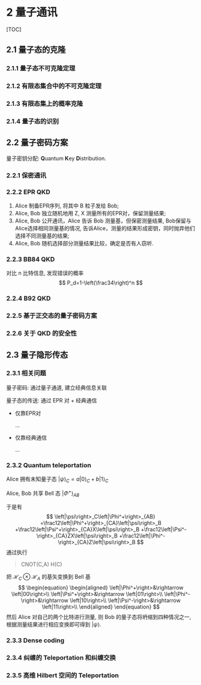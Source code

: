 # 2 量子通讯

[TOC]

## 2.1 量子态的克隆

### 2.1.1 量子态不可克隆定理

### 2.1.2 有限态集合中的不可克隆定理

### 2.1.3 有限态集上的概率克隆

### 2.1.4 量子态的识别



## 2.2 量子密码方案

量子密钥分配: **Q**uantum **K**ey **D**istribution.

### 2.2.1 保密通讯

### 2.2.2 EPR QKD

1. Alice 制备EPR序列, 将其中 B 粒子发给 Bob;
2. Alice, Bob 独立随机地用 Z, X 测量所有的EPR对，保留测量结果;
3. Alice, Bob 公开通讯，Alice 告诉 Bob 测量基，但保密测量结果, Bob保留与Alice选择相同测量基的情况, 告诉Alice，测量的结果形成密钥，同时抛弃他们选择不同测量基的结果;
4. Alice, Bob 随机选择部分测量结果比较，确定是否有人窃听.

### 2.2.3 BB84 QKD

对比 n 比特信息, 发现错误的概率
$$
P_d=1-\left(\frac34\right)^n
$$

### 2.2.4 B92 QKD



### 2.2.5 基于正交态的量子密码方案

### 2.2.6 关于 QKD 的安全性



## 2.3 量子隐形传态

### 2.3.1 相关问题

量子密码: 通过量子通道, 建立经典信息关联

量子态的传送: 通过 EPR 对 + 经典通信

- 仅靠EPR对

  ...

- 仅靠经典通信

  ...

### 2.3.2 Quantum teleportation

Alice 拥有未知量子态 $\left|\psi\right>_C=a\left|0\right>_C+b\left|1\right>_C$

Alice, Bob 共享 Bell 态 $\left|\Phi^+\right>_{AB}$

于是有
$$
\left|\psi\right>_C\left|\Phi^+\right>_{AB}
=\frac12\left|\Phi^+\right>_{CA}\left|\psi\right>_B
+\frac12\left|\Psi^+\right>_{CA}X\left|\psi\right>_B
+\frac12\left|\Psi^-\right>_{CA}ZX\left|\psi\right>_B
+\frac12\left|\Phi^-\right>_{CA}Z\left|\psi\right>_B
$$
通过执行

>CNOT(C,A)
>H(C)

把 $\mathcal H_C\otimes\mathcal H_A$ 的基矢变换到 Bell 基
$$
\begin{equation}
\begin{aligned}
\left|\Phi^+\right>&\rightarrow \left|00\right>\\
\left|\Psi^+\right>&\rightarrow \left|01\right>\\
\left|\Phi^-\right>&\rightarrow \left|10\right>\\
\left|\Psi^-\right>&\rightarrow \left|11\right>\\
\end{aligned}
\end{equation}
$$
然后 Alice 对自己的两个比特进行测量, 则 Bob 的量子态将坍缩到四种情况之一, 根据测量结果进行相应变换即可得到 $\left|\psi\right>$.

### 2.3.3 Dense coding



###  2.3.4 纠缠的 Teleportation 和纠缠交换



### 2.3.5 高维 Hilbert 空间的 Teleportation

